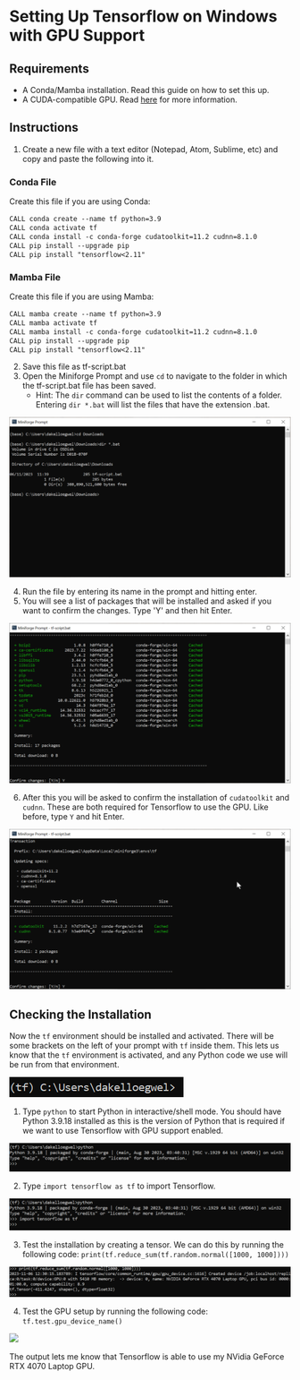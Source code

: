 # Setting Up Tensorflow on Windows with GPU Support

## Requirements

- A Conda/Mamba installation. Read this guide on how to set this up.
- A CUDA-compatible GPU. Read [here](https://www.tensorflow.org/install/pip#windows-native_1) for more information.

## Instructions

1. Create a new file with a text editor (Notepad, Atom, Sublime, etc) and copy and paste the following into it.

### Conda File

Create this file if you are using Conda:

```
CALL conda create --name tf python=3.9
CALL conda activate tf
CALL conda install -c conda-forge cudatoolkit=11.2 cudnn=8.1.0
CALL pip install --upgrade pip
CALL pip install "tensorflow<2.11"
```

### Mamba File

Create this file if you are using Mamba:

```
CALL mamba create --name tf python=3.9
CALL mamba activate tf
CALL mamba install -c conda-forge cudatoolkit=11.2 cudnn=8.1.0
CALL pip install --upgrade pip
CALL pip install "tensorflow<2.11"
```

2. Save this file as tf-script.bat
3. Open the Miniforge Prompt and use `cd` to navigate to the folder in which the tf-script.bat file has been saved. 
    - Hint: The `dir` command can be used to list the contents of a folder. Entering `dir *.bat` will list the files that have the extension .bat.

![](pictures/show-bat-file-with-dir.png)

4. Run the file by entering its name in the prompt and hitting enter.
5. You will see a list of packages that will be installed and asked if you want to confirm the changes. Type 'Y' and then hit Enter.

![](pictures/first-confirm-changes.png)

6. After this you will be asked to confirm the installation of `cudatoolkit` and `cudnn`. These are both required for Tensorflow to use the GPU. Like before, type `Y` and hit Enter.

![](pictures/second-confirm-changes.png)

## Checking the Installation

Now the `tf` environment should be installed and activated. There will be some brackets on the left of your prompt with `tf` inside them. This lets us know that the `tf` environment is activated, and any Python code we use will be run from that environment.

![](pictures/tf-prompt.png)

1. Type `python` to start Python in interactive/shell mode. You should have Python 3.9.18 installed as this is the version of Python that is required if we want to use Tensorflow with GPU support enabled.

![](pictures/python-version.png)

2. Type `import tensorflow as tf` to import Tensorflow.

![](pictures/import-tensorflow.png)

3. Test the installation by creating a tensor. We can do this by running the following code: `print(tf.reduce_sum(tf.random.normal([1000, 1000])))`

![](pictures/create-tensor.png)

4. Test the GPU setup by running the following code: `tf.test.gpu_device_name()`

![](check-gpu.png)

The output lets me know that Tensorflow is able to use my NVidia GeForce RTX 4070 Laptop GPU. 